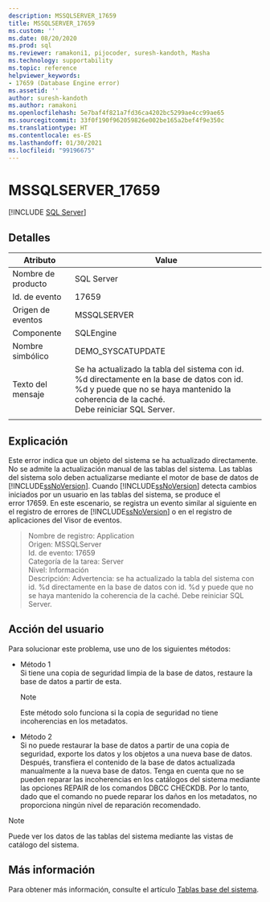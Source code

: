 ```yaml
---
description: MSSQLSERVER_17659
title: MSSQLSERVER_17659
ms.custom: ''
ms.date: 08/20/2020
ms.prod: sql
ms.reviewer: ramakoni1, pijocoder, suresh-kandoth, Masha
ms.technology: supportability
ms.topic: reference
helpviewer_keywords:
- 17659 (Database Engine error)
ms.assetid: ''
author: suresh-kandoth
ms.author: ramakoni
ms.openlocfilehash: 5e7baf4f821a7fd36ca4202bc5299ae4cc99ae65
ms.sourcegitcommit: 33f0f190f962059826e002be165a2bef4f9e350c
ms.translationtype: HT
ms.contentlocale: es-ES
ms.lasthandoff: 01/30/2021
ms.locfileid: "99196675"
---
```

# <a name="mssqlserver_17659"></a>MSSQLSERVER_17659
 [!INCLUDE [SQL Server](../../includes/applies-to-version/sqlserver.md)]

## <a name="details"></a>Detalles

|Atributo|Value|
|---|---|
|Nombre de producto|SQL Server|
|Id. de evento|17659|
|Origen de eventos|MSSQLSERVER|
|Componente|SQLEngine|
|Nombre simbólico|DEMO_SYSCATUPDATE|
|Texto del mensaje|Se ha actualizado la tabla del sistema con id. \%d directamente en la base de datos con id. \%d y puede que no se haya mantenido la coherencia de la caché. <br/> Debe reiniciar SQL Server.|
||

## <a name="explanation"></a>Explicación

Este error indica que un objeto del sistema se ha actualizado directamente. No se admite la actualización manual de las tablas del sistema. Las tablas del sistema solo deben actualizarse mediante el motor de base de datos de [!INCLUDE[ssNoVersion](../../includes/ssnoversion-md.md)]. Cuando [!INCLUDE[ssNoVersion](../../includes/ssnoversion-md.md)] detecta cambios iniciados por un usuario en las tablas del sistema, se produce el error 17659. En este escenario, se registra un evento similar al siguiente en el registro de errores de [!INCLUDE[ssNoVersion](../../includes/ssnoversion-md.md)] o en el registro de aplicaciones del Visor de eventos.

> Nombre de registro: Application  
Origen: MSSQLServer  
Id. de evento: 17659  
Categoría de la tarea: Server  
Nivel: Información  
Descripción: Advertencia: se ha actualizado la tabla del sistema con id. \%d directamente en la base de datos con id. %d y puede que no se haya mantenido la coherencia de la caché. Debe reiniciar SQL Server.

## <a name="user-action"></a>Acción del usuario

Para solucionar este problema, use uno de los siguientes métodos:

- Método 1  
    Si tiene una copia de seguridad limpia de la base de datos, restaure la base de datos a partir de esta.  
    > [!NOTE]
    > Este método solo funciona si la copia de seguridad no tiene incoherencias en los metadatos.  

- Método 2  
    Si no puede restaurar la base de datos a partir de una copia de seguridad, exporte los datos y los objetos a una nueva base de datos. Después, transfiera el contenido de la base de datos actualizada manualmente a la nueva base de datos. Tenga en cuenta que no se pueden reparar las incoherencias en los catálogos del sistema mediante las opciones REPAIR de los comandos DBCC CHECKDB. Por lo tanto, dado que el comando no puede reparar los daños en los metadatos, no proporciona ningún nivel de reparación recomendado.

> [!NOTE]
> Puede ver los datos de las tablas del sistema mediante las vistas de catálogo del sistema.

## <a name="more-information"></a>Más información

Para obtener más información, consulte el artículo [Tablas base del sistema](../system-tables/system-base-tables.md).